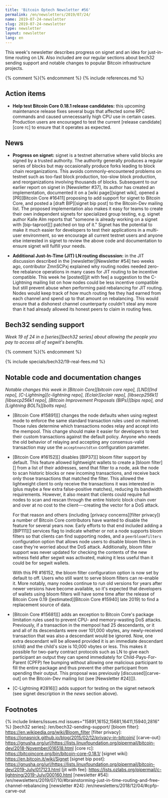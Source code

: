 ```yaml
---
title: 'Bitcoin Optech Newsletter #56'
permalink: /en/newsletters/2019/07/24/
name: 2019-07-24-newsletter
slug: 2019-07-24-newsletter
type: newsletter
layout: newsletter
lang: en
---
```

This week's newsletter describes progress on signet and an idea for just-in-time
routing on LN.  Also included are our regular sections about bech32
sending support and notable changes to popular Bitcoin infrastructure
projects.

{% comment %}<!-- include references.md below the fold but above any Jekyll/Liquid variables-->{% endcomment %}
{% include references.md %}

## Action items

- **Help test Bitcoin Core 0.18.1 release candidates:** this upcoming
  maintenance release fixes several bugs that affected some RPC
  commands and caused unnecessarily high CPU use in certain cases.
  Production users are encouraged to test the current [release
  candidate][core rc] to ensure that it operates as expected.

## News

- **Progress on signet:** signet is a testnet alternative where valid
  blocks are signed by a trusted authority.  The authority generally produces
  a regular series of blocks but may occasionally produce forks leading
  to block chain reorganizations.  This avoids commonly-encountered
  problems on testnet such as too-fast block production, too-slow block
  production, and reorganizations involving thousands of blocks.
  Subsequent to our earlier report on signet in [Newsletter #37], its
  author has created an implementation, documented it on a [wiki
  page][signet wiki], opened a [PR][Bitcoin Core #16411] proposing to
  add support for signet to Bitcoin Core, and posted a [draft
  BIP][signet bip post] to the Bitcoin-Dev mailing list.
  The proposed implementation also makes it easy for teams to create
  their own independent signets for specialized group testing, e.g.
  signet author Kalle Alm reports that "someone is already working on a
  signet with [bip-taproot][] patched on top of it."
  Signet has the
  potential to make it much easier for developers to test their
  applications in a multi-user environment, so we encourage all current
  testnet users and anyone else interested in signet to review the
  above code and documentation to ensure signet will fulfill your needs.

- **Additional Just-In-Time (JIT) LN routing discussion:** in the JIT
  discussion described in the [newsletter][Newsletter #54] two weeks ago,
  contributor ZmnSCPxj explained why routing nodes needed zero-fee
  rebalance operations in many cases for JIT routing to be incentive
  compatible.  This week he [posted][jit with fee] a suggestion to the C-Lightning
  mailing list on how nodes could be less incentive compatible but still
  prevent abuse when performing paid rebalancing for JIT routing.
  Nodes would keep track of how much routing fee they had earned from each
  channel and spend up to that amount on rebalancing.  This would ensure
  that a dishonest channel counterparty couldn't steal any more than it
  had already allowed its honest peers to claim in routing fees.

## Bech32 sending support

*Week 19 of 24 in a [series][bech32 series] about allowing the people
you pay to access all of segwit's benefits.*

{% comment %}<!-- weekly reminder for harding: check Bech32 Adoption
wiki page for changes -->{% endcomment %}

{% include specials/bech32/19-real-fees.md %}

## Notable code and documentation changes

*Notable changes this week in [Bitcoin Core][bitcoin core repo],
[LND][lnd repo], [C-Lightning][c-lightning repo], [Eclair][eclair repo],
[libsecp256k1][libsecp256k1 repo], [Bitcoin Improvement Proposals
(BIPs)][bips repo], and [Lightning BOLTs][bolts repo].*

- [Bitcoin Core #15891][] changes the node defaults when using
  regtest mode to enforce the same standard transaction rules used on
  mainnet.  Those rules determine which transactions nodes relay and
  accept into the mempool.  This change should make it easier for
  developers to test their custom transactions against the default
  policy.  Anyone who needs the old behavior of relaying and accepting
  any consensus-valid transaction may use the `acceptnonstdtxn`
  configuration parameter.

- [Bitcoin Core #16152][] disables [BIP37][] bloom filter support by
  default.  This feature allowed lightweight wallets to create a [bloom
  filter][] from a list of their addresses, send that filter to a node,
  ask the node to scan historic blocks or new incoming transactions, and
  receive back only those transactions that matched the filter.  This
  allowed the lightweight client to only receive the transactions it was
  interested in (plus maybe a few extra false-positive matches),
  reducing its bandwidth requirements.  However, it also meant that
  clients could require full nodes to scan and rescan through the entire
  historic block chain over and over at no cost to the client---creating
  the vector for a DoS attack.

  For that reason and others (including [privacy concerns][filter
  privacy]) a number of Bitcoin Core contributors have wanted to disable
  the feature for several years now.  Early efforts to that end
  included adding a [BIP111][] services flag to indicate whether or
  not a node supports bloom filters so that clients can find
  supporting nodes, and a `peerbloomfilters` configuration option that
  allows node users to disable bloom filters in case they're worried
  about the DoS attack.  Additionally, bloom filter support was never
  updated for checking the contents of the new witness field after
  segwit was activated, making it less useful than it could be for
  segwit wallets.

  With this PR #16152, the bloom filter configuration option is now
  set by default to off.  Users who still want to serve bloom filters
  can re-enable it.  More notably, many nodes continue to run old versions
  for years after newer versions have become available, so it's
  expected that developers of wallets using bloom filters will have
  some time after the release of Bitcoin Core 0.19
  ([estimated][Bitcoin Core #15940] late 2019) to find a replacement
  source of data.

- [Bitcoin Core #15681][] adds an exception to Bitcoin Core's
  package limitation rules used to prevent CPU- and memory-wasting DoS
  attacks.  Previously, if a transaction in the mempool had 25
  descendants, or it and all of its descendants were over 101,000 vbytes,
  any newly-received transaction that was also a descendant would be
  ignored.  Now, one extra descendant will be allowed provided it is an
  immediate descendant (child) and the child's size is 10,000 vbytes or
  less.  This makes it possible for two-party contract protocols such as
  LN to give each participant an output they can spend immediately for
  Child-Pays-For-Parent (CPFP) fee bumping without allowing one malicious
  participant to fill the entire package and thus prevent the other
  participant from spending their output.  This proposal was previously
  [discussed][carve-out] on the Bitcoin-Dev mailing list (see
  [Newsletter #24][]).

- [C-Lightning #2816][] adds support for testing on the signet network
  (see signet description in the *news* section above).

## Footnotes

{% include linkers/issues.md issues="15891,16152,15681,16411,15940,2816" %}
[bech32 series]: /en/bech32-sending-support/
[bloom filter]: https://en.wikipedia.org/wiki/Bloom_filter
[filter privacy]: https://jonasnick.github.io/blog/2015/02/12/privacy-in-bitcoinj/
[carve-out]: https://gnusha.org/url/https://lists.linuxfoundation.org/pipermail/bitcoin-dev/2018-November/016518.html
[core rc]: https://bitcoincore.org/bin/bitcoin-core-0.18.1/
[signet wiki]: https://en.bitcoin.it/wiki/Signet
[signet bip post]: https://gnusha.org/url/https://lists.linuxfoundation.org/pipermail/bitcoin-dev/2019-July/017123.html
[jit with fee]: https://lists.ozlabs.org/pipermail/c-lightning/2019-July/000160.html
[newsletter #54]: /en/newsletters/2019/07/10/#brainstorming-just-in-time-routing-and-free-channel-rebalancing
[newsletter #24]: /en/newsletters/2018/12/04/#cpfp-carve-out
